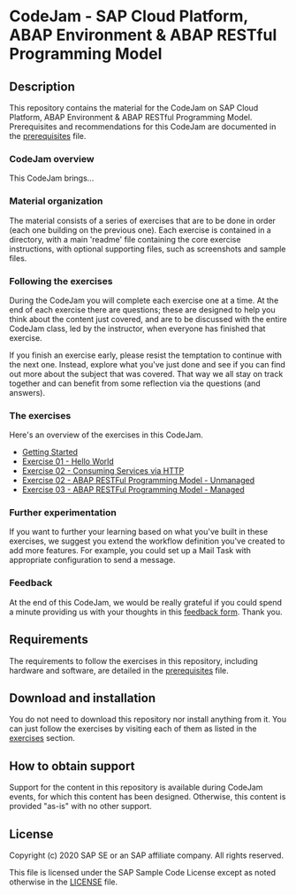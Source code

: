 # CodeJam - SAP Cloud Platform, ABAP Environment & ABAP RESTful Programming Model

## Description

This repository contains the material for the CodeJam on SAP Cloud Platform, ABAP Environment & ABAP RESTful Programming Model. Prerequisites and recommendations for this CodeJam are documented in the [prerequisites](prerequisites.md) file.

### CodeJam overview

This CodeJam brings...

### Material organization

The material consists of a series of exercises that are to be done in order (each one building on the previous one). Each exercise is contained in a directory, with a main 'readme' file containing the core exercise instructions, with optional supporting files, such as screenshots and sample files.

### Following the exercises

During the CodeJam you will complete each exercise one at a time. At the end of each exercise there are questions; these are designed to help you think about the content just covered, and are to be discussed with the entire CodeJam class, led by the instructor, when everyone has finished that exercise.

If you finish an exercise early, please resist the temptation to continue with the next one. Instead, explore what you've just done and see if you can find out more about the subject that was covered. That way we all stay on track together and can benefit from some reflection via the questions (and answers).

### The exercises

Here's an overview of the exercises in this CodeJam.

- [Getting Started](exercises/ex0/)
- [Exercise 01 - Hello World](exercises/ex1/)
- [Exercise 02 - Consuming Services via HTTP](exercises/ex2/)
- [Exercise 02 - ABAP RESTFul Programming Model - Unmanaged](exercises/ex3/)
- [Exercise 03 - ABAP RESTFul Programming Model - Managed](exercises/ex4/)

### Further experimentation

If you want to further your learning based on what you've built in these exercises, we suggest you extend the workflow definition you've created to add more features. For example, you could set up a Mail Task with appropriate configuration to send a message.

### Feedback

At the end of this CodeJam, we would be really grateful if you could spend a minute providing us with your thoughts in this [feedback form](https://bit.ly/codejam-workflow-feedback). Thank you.


## Requirements

The requirements to follow the exercises in this repository, including hardware and software, are detailed in the [prerequisites](prerequisites.md) file.


## Download and installation

You do not need to download this repository nor install anything from it. You can just follow the exercises by visiting each of them as listed in the [exercises](#the-exercises) section.


## How to obtain support

Support for the content in this repository is available during CodeJam events, for which this content has been designed. Otherwise, this content is provided "as-is" with no other support.


## License

Copyright (c) 2020 SAP SE or an SAP affiliate company. All rights reserved.

This file is licensed under the SAP Sample Code License except as noted otherwise in the [LICENSE](LICENSE) file.